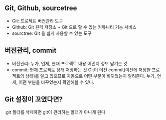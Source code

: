 ## Git, Github, sourcetree

- Git: 프로젝트 버전관리 도구
- Github: Git 원격 저장소 + Git 으로 할 수 있는 커뮤니티 기능 서비스
- sourctree: Git 을 쉽게 사용할 수 있는 도구

## 버전관리, commit

- 버전관리: 누가, 언제, 현재 프로젝트 내용 어떤지 정보 남기는 것
- commit: 현재 프로젝트 상태 저장하는 것
  Git이 이전 commit(이전에 저장한 프로젝트의 상태)를 알고 있으므로 자동으로 어떤 부분이 바뀌었는지 알려준다. 누가, 언제, 어떤 부분을 바꾸었는지 확인해볼 수 있다.

## Git 설정이 꼬였다면?

.git 폴더를 삭제하면 git이 관리하는 폴더가 아니게 된다